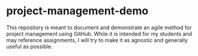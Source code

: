 # project-management-demo
This repository is meant to document and demonstrate an agile method for project management using GitHub. While it is intended for my students and may reference assignments, I will try to make it as agnostic and generally useful as possible.
